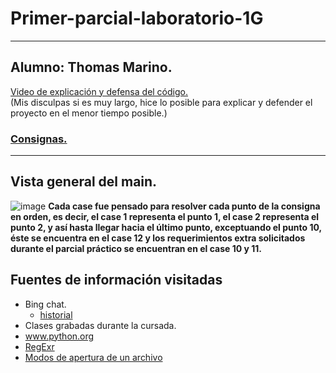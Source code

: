 # Primer-parcial-laboratorio-1G
---
Alumno: Thomas Marino.
---
[Video de explicación y defensa del código.](https://drive.google.com/file/d/1TN98ZOOhuNCCwVsodfzDUt6-iuC9JVLd/view?usp=sharing)  
(Mis disculpas si es muy largo, hice lo posible para explicar y defender el proyecto en el menor tiempo posible.)
### [Consignas.](https://docs.google.com/document/d/1MKLTkz4yQ4sdBsssIk2zXlBUpIjJm6e-CrCIeWTSG2s/edit)
---
##  Vista general del main.
![image](https://github.com/Thomas-Marino/Primer-parcial-laboratorio-1G-ThomasMarino/assets/123998550/98a0cdda-0bf4-4fa2-b593-b76770bf9660)
**Cada case fue pensado para resolver cada punto de la consigna en orden, es decir, el case 1 representa el punto 1, el case 2 representa el punto 2, y así hasta llegar hacia el último punto, exceptuando el punto 10, éste se encuentra en el case 12 y los requerimientos extra solicitados durante el parcial práctico se encuentran en el case 10 y 11.**

## Fuentes de información visitadas
- Bing chat.
    - [historial](https://1drv.ms/w/s!AslYlbuvLAFFgx2Rw6lPl01i29Ap?e=SAqLyW)
- Clases grabadas durante la cursada.
- www.python.org
- [RegExr](https://regexr.com/)
- [Modos de apertura de un archivo](https://stackoverflow.com/questions/1466000/difference-between-modes-a-a-w-w-and-r-in-built-in-open-function)
